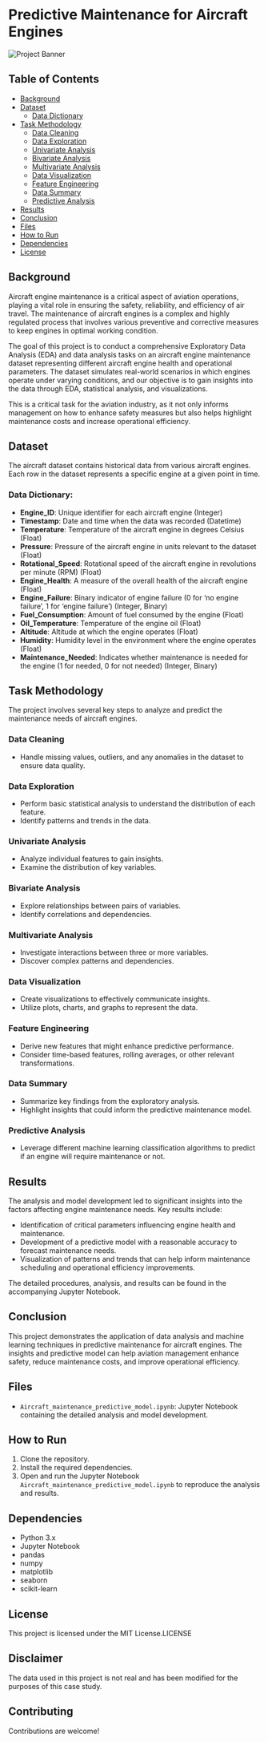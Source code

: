 # Predictive Maintenance for Aircraft Engines

![Project Banner](https://encrypted-tbn0.gstatic.com/images?q=tbn:ANd9GcQHqo2-9mEGhVMD-J8M6DwRb_7zQc6qW5kxdA&s)  <!-- You can add a banner image if available -->


## Table of Contents
- [Background](#background)
- [Dataset](#dataset)
  - [Data Dictionary](#data-dictionary)
- [Task Methodology](#task-methodology)
  - [Data Cleaning](#data-cleaning)
  - [Data Exploration](#data-exploration)
  - [Univariate Analysis](#univariate-analysis)
  - [Bivariate Analysis](#bivariate-analysis)
  - [Multivariate Analysis](#multivariate-analysis)
  - [Data Visualization](#data-visualization)
  - [Feature Engineering](#feature-engineering)
  - [Data Summary](#data-summary)
  - [Predictive Analysis](#predictive-analysis)
- [Results](#results)
- [Conclusion](#conclusion)
- [Files](#files)
- [How to Run](#how-to-run)
- [Dependencies](#dependencies)
- [License](#license)

## Background
Aircraft engine maintenance is a critical aspect of aviation operations, playing a vital role in ensuring the safety, reliability, and efficiency of air travel. The maintenance of aircraft engines is a complex and highly regulated process that involves various preventive and corrective measures to keep engines in optimal working condition.

The goal of this project is to conduct a comprehensive Exploratory Data Analysis (EDA) and data analysis tasks on an aircraft engine maintenance dataset representing different aircraft engine health and operational parameters. The dataset simulates real-world scenarios in which engines operate under varying conditions, and our objective is to gain insights into the data through EDA, statistical analysis, and visualizations.

This is a critical task for the aviation industry, as it not only informs management on how to enhance safety measures but also helps highlight maintenance costs and increase operational efficiency.

## Dataset
The aircraft dataset contains historical data from various aircraft engines. Each row in the dataset represents a specific engine at a given point in time.

### Data Dictionary:
- **Engine_ID**: Unique identifier for each aircraft engine (Integer)
- **Timestamp**: Date and time when the data was recorded (Datetime)
- **Temperature**: Temperature of the aircraft engine in degrees Celsius (Float)
- **Pressure**: Pressure of the aircraft engine in units relevant to the dataset (Float)
- **Rotational_Speed**: Rotational speed of the aircraft engine in revolutions per minute (RPM) (Float)
- **Engine_Health**: A measure of the overall health of the aircraft engine (Float)
- **Engine_Failure**: Binary indicator of engine failure (0 for ‘no engine failure’, 1 for ‘engine failure’) (Integer, Binary)
- **Fuel_Consumption**: Amount of fuel consumed by the engine (Float)
- **Oil_Temperature**: Temperature of the engine oil (Float)
- **Altitude**: Altitude at which the engine operates (Float)
- **Humidity**: Humidity level in the environment where the engine operates (Float)
- **Maintenance_Needed**: Indicates whether maintenance is needed for the engine (1 for needed, 0 for not needed) (Integer, Binary)

## Task Methodology
The project involves several key steps to analyze and predict the maintenance needs of aircraft engines.

### Data Cleaning
- Handle missing values, outliers, and any anomalies in the dataset to ensure data quality.

### Data Exploration
- Perform basic statistical analysis to understand the distribution of each feature.
- Identify patterns and trends in the data.

### Univariate Analysis
- Analyze individual features to gain insights.
- Examine the distribution of key variables.

### Bivariate Analysis
- Explore relationships between pairs of variables.
- Identify correlations and dependencies.

### Multivariate Analysis
- Investigate interactions between three or more variables.
- Discover complex patterns and dependencies.

### Data Visualization
- Create visualizations to effectively communicate insights.
- Utilize plots, charts, and graphs to represent the data.

### Feature Engineering
- Derive new features that might enhance predictive performance.
- Consider time-based features, rolling averages, or other relevant transformations.

### Data Summary
- Summarize key findings from the exploratory analysis.
- Highlight insights that could inform the predictive maintenance model.

### Predictive Analysis
- Leverage different machine learning classification algorithms to predict if an engine will require maintenance or not.

## Results
The analysis and model development led to significant insights into the factors affecting engine maintenance needs. Key results include:
- Identification of critical parameters influencing engine health and maintenance.
- Development of a predictive model with a reasonable accuracy to forecast maintenance needs.
- Visualization of patterns and trends that can help inform maintenance scheduling and operational efficiency improvements.

The detailed procedures, analysis, and results can be found in the accompanying Jupyter Notebook.

## Conclusion
This project demonstrates the application of data analysis and machine learning techniques in predictive maintenance for aircraft engines. The insights and predictive model can help aviation management enhance safety, reduce maintenance costs, and improve operational efficiency.

## Files
- `Aircraft_maintenance_predictive_model.ipynb`: Jupyter Notebook containing the detailed analysis and model development.

## How to Run
1. Clone the repository.
2. Install the required dependencies.
3. Open and run the Jupyter Notebook `Aircraft_maintenance_predictive_model.ipynb` to reproduce the analysis and results.

## Dependencies
- Python 3.x
- Jupyter Notebook
- pandas
- numpy
- matplotlib
- seaborn
- scikit-learn

## License
This project is licensed under the MIT License.LICENSE


## Disclaimer
The data used in this project is not real and has been modified for the purposes of this case study.

## Contributing
Contributions are welcome! 
